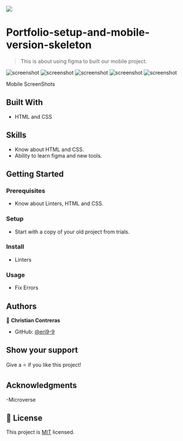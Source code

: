 
![](https://img.shields.io/badge/Microverse-blueviolet)

# Portfolio-setup-and-mobile-version-skeleton

> This is about using figma to built our mobile project.

![screenshot](./app-screenshot.png)
![screenshot](./about-screenshot.png)
![screenshot](./icons-screenshot.png)
![screenshot](./work-section.png)
![screenshot](./formscreenshot.png)

Mobile ScreenShots

## Built With

- HTML and CSS

## Skills

  - Know about HTML and CSS.
  - Ability to learn figma and new tools.

## Getting Started

### Prerequisites
  - Know about Linters, HTML and CSS.
### Setup
  - Start with a copy of your old project from trials.
### Install
  - Linters
### Usage
  - Fix Errors

## Authors

👤 **Christian Contreras**

- GitHub: [@eri9-9](https://github.com/eri8-9)

## Show your support

Give a ⭐️ if you like this project!

## Acknowledgments

-Microverse

## 📝 License

This project is [MIT](./MIT.md) licensed.
